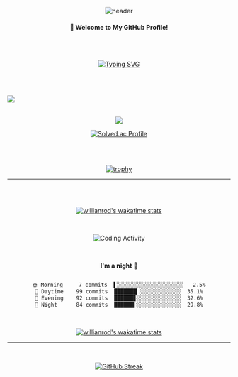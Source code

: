 <div align="center">

![header](https://capsule-render.vercel.app/api?type=waving&color=gradient&height=120&animation=fadeIn&section=footer&text=🚗💨&fontAlign=70)

#### :wave: Welcome to My GitHub Profile!

<br />
<br />

[![Typing SVG](https://readme-typing-svg.herokuapp.com/?color=6796e5&lines=Hello,+I'm+Here!&font=Dancing+Script&size=50&center=true&vCenter=true&width=600&height=80)](https://git.io/typing-svg)

<br />
<br />

<a href="https://hits.seeyoufarm.com"><img src="https://hits.seeyoufarm.com/api/count/incr/badge.svg?url=https%3A%2F%2Fgithub.com%2Fydj1215%2Fhit-counter&count_bg=%23567CBD&title_bg=%23555555&icon=github.svg&icon_color=%23E7E7E7&title=views&edge_flat=false" align="left" /></a>

<br />
<br />

<a href="https://opgc.me/#/users/ydj1215" target="_blank"><img src="https://api.opgc.me/githubs/users/ydj1215/tag/?theme=prism" /></a>

[![Solved.ac Profile](http://mazassumnida.wtf/api/generate_badge?boj=ydj1215)](https://solved.ac/ydj1215)

<br />
<br />

<div align="center">

[![trophy](https://github-profile-trophy.vercel.app/?username=ydj1215&theme=flat&column=7)](https://github.com/ydj1215/)

---

<br />
<br />

<div align="center">

[![willianrod's wakatime stats](https://github-readme-stats.vercel.app/api/wakatime?username=ydj1215&bg_color=1a1b27&hide_border=false&text_color=c1c1cb&custom_title=Weekly+Development)](https://github.com/anuraghazra/github-readme-stats)

<br />

![Coding Activity](./profile-3d-contrib/profile-night-rainbow.svg)

<br />



<!--
<img src="https://img.shields.io/badge/opencv-%23white.svg?style=for-the-badge&logo=opencv&logoColor=white"> <img src="https://img.shields.io/badge/python-3670A0?style=for-the-badge&logo=python&logoColor=ffdd54"> <img src="https://img.shields.io/badge/opencv-%23white.svg?style=for-the-badge&logo=opencv&logoColor=white"> <img src="https://img.shields.io/badge/PyTorch-%23EE4C2C.svg?style=for-the-badge&logo=PyTorch&logoColor=white"> <img src="https://img.shields.io/badge/github-%23121011.svg?style=for-the-badge&logo=github&logoColor=white"> -->

<!--
<script src="https://gist.github.com/dkssud8150/af8179798b7655559b25868579e92478.js"></script>
<script>try{Typekit.load({ async: true });}catch(e){}</script>
-->
<!--
https://malangdidoo.tistory.com/34
https://github.com/mazassumnida/mazassumnida#ruby-
[![Solved.ac](http://mazassumnida.wtf/api/generate_badge?boj={handle})](https://solved.ac/{handle})
-->



**I'm a night 🦉**

```markdown

🌞 Morning     7 commits  ▌░░░░░░░░░░░░░░░░░░░░░   2.5%
🌆 Daytime    99 commits  ███████▎░░░░░░░░░░░░░  35.1%
🌃 Evening    92 commits  ██████▊░░░░░░░░░░░░░░  32.6%
🌙 Night      84 commits  ██████▎░░░░░░░░░░░░░░  29.8%

```

<br />

[![willianrod's wakatime stats](https://github-readme-stats.vercel.app/api/wakatime?username=dkssud8150&bg_color=1a1b27&hide_border=false&text_color=c1c1cb&custom_title=Weekly+development)](https://github.com/anuraghazra/github-readme-stats)

  
<!-- 
```markdown

Python      26 hrs 15 mins  ██████████████████▒░  77.1%
HTML         3 hrs 48 mins  █████░░░░░░░░░░░░░░░  11.2%
Markdown     3 hrs 15 mins  ████▓░░░░░░░░░░░░░░░   9.6%
Bash               37 mins  ███▒░░░░░░░░░░░░░░░░   1.9%

``` -->




<!--
<a href="https://wakatime.com/@b912dd74-ff1f-4c31-a142-b7d00397b756"><img src="https://wakatime.com/badge/user/b912dd74-ff1f-4c31-a142-b7d00397b756.svg" alt="Total time coded since Jan 26 2022" /></a>
-->
---

<br />

[![GitHub Streak](https://github-readme-streak-stats.herokuapp.com/?user=ydj1215&theme=tokyonight)](https://git.io/streak-stats)

<br />

</div>

</div>



